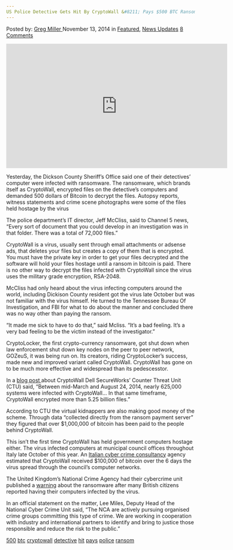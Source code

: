 ```yaml
---
US Police Detective Gets Hit By CryptoWall &#8211; Pays $500 BTC Ransom"
---
```

<article class="post-listing post-8238 post type-post status-publish format-standard has-post-thumbnail hentry  tag-2424 tag-cryptowall tag-detective tag-hit tag-pays tag-police tag-ransom">
    <div class="post-inner">
        <span>Posted by: <a href="https://www.deepdotweb.com/author/gregmiller/" title="">Greg Miller </a></span>
    <span>November 13, 2014</span>
    <span>in <a href="https://www.deepdotweb.com/category/deepdot-news/" rel="category tag">Featured</a>, <a href="https://www.deepdotweb.com/category/news-updates/" rel="category tag">News Updates</a></span>
    <span><a href="https://www.deepdotweb.com/2014/11/13/us-police-detective-gets-hit-cryptowall-pays-500-btc-ransom/#comments">8 Comments</a></span>
    </p>
    <div class="clear"></div>
    <div class="entry">
    <p><iframe src="http://launch.newsinc.com/?type=VideoPlayer/Single&amp;widgetId=1&amp;trackingGroup=69016&amp;siteSection=ndn&amp;videoId=28142084&amp;playlistId=15138" width="590" height="332" frameborder="no" marginwidth="0" marginheight="0" scrolling="no"></iframe></p>
    <p>Yesterday, the Dickson County Sheriff&#8217;s Office said one of their detectives’ computer were infected with ransomware. The ransomware, which brands itself as CryptoWall, encrypted files on the detective&#8217;s computers and demanded 500 dollars of Bitcoin to decrypt the files. Autopsy reports, witness statements and crime scene photographs were some of the files held hostage by the virus</p>
    <p>The police department’s IT director, Jeff McCliss, said to Channel 5 news, &#8220;Every sort of document that you could develop in an investigation was in that folder. There was a total of 72,000 files.”</p>
    <p>CryptoWall is a virus, usually sent through email attachments or adsense ads, that deletes your files but creates a copy of them that is encrypted. You must have the private key in order to get your files decrypted and the software will hold your files hostage until a ransom in bitcoin is paid. There is no other way to decrypt the files infected with CryptoWall since the virus uses the military grade encryption, RSA-2048.</p>
    <p>McCliss had only heard about the virus infecting computers around the world, including Dickison County resident got the virus late October but was not familiar with the virus himself. He turned to the Tennessee Bureau Of Investigation, and FBI for what to do about the manner and concluded there was no way other than paying the ransom.</p>
    <p>&#8220;It made me sick to have to do that,” said Mcliss. &#8220;It&#8217;s a bad feeling. It&#8217;s a very bad feeling to be the victim instead of the investigator.”</p>
    <p>CryptoLocker, the first crypto-currency ransomware, got shut down when law enforcement shut down key nodes on the peer to peer network, GOZeuS, it was being run on. Its creators, riding CryptoLocker’s success, made new and improved variant called CryptoWall. CryptoWall has gone on to be much more effective and widespread than its pedescesstor.</p>
    <p>In a <a href="http://www.secureworks.com/cyber-threat-intelligence/threats/cryptowall-ransomware/">blog post </a>about CryptoWall Dell SecureWorks’ Counter Threat Unit (CTU) said, “Between mid-March and August 24, 2014, nearly 625,000 systems were infected with CryptoWall&#8230; In that same timeframe, CryptoWall encrypted more than 5.25 billion files.”</p>
    <p>According to CTU the virtual kidnappers are also making good money of the scheme. Through data “collected directly from the ransom payment server” they figured that over $1,000,000 of bitcoin has been paid to the people behind CryptoWall.</p>
    <p>This isn’t the first time CryptoWall has held government computers hostage either. The virus infected computers at municipal council offices throughout Italy late October of this year. An <a href="http://www.difob.it/">Italian cyber crime consultancy</a> agency estimated that CryptoWall received $100,000 of bitcoin over the 6 days the virus spread through the council&#8217;s computer networks.</p>
    <p>The United Kingdom’s National Crime Agency had their cybercrime unit published a <a href="http://www.nationalcrimeagency.gov.uk/news/256-alert-mass-spamming-event-targeting-uk-computer-users">warning</a> about the ransomware after many British citizens reported having their computers infected by the virus.</p>
    <p>In an official statement on the matter, Lee Miles, Deputy Head of the National Cyber Crime Unit said, &#8220;The NCA are actively pursuing organised crime groups committing this type of crime. We are working in cooperation with industry and international partners to identify and bring to justice those responsible and reduce the risk to the public.&#8221;</p>
    </div>
    <a href="https://www.deepdotweb.com/tag/500/" rel="tag">500</a> <a href="https://www.deepdotweb.com/tag/btc/" rel="tag">btc</a> <a href="https://www.deepdotweb.com/tag/cryptowall/" rel="tag">cryptowall</a> <a href="https://www.deepdotweb.com/tag/detective/" rel="tag">detective</a> <a href="https://www.deepdotweb.com/tag/hit/" rel="tag">hit</a> <a href="https://www.deepdotweb.com/tag/pays/" rel="tag">pays</a> <a href="https://www.deepdotweb.com/tag/police/" rel="tag">police</a> <a href="https://www.deepdotweb.com/tag/ransom/" rel="tag">ransom</a></span> <span style="display:none" class="updated">2014-11-13</span>
    <div style="display:none" class="vcard author" itemprop="author" itemscope itemtype="http://schema.org/Person"><strong class="fn" itemprop="name"><a href="https://www.deepdotweb.com/author/gregmiller/" title="Posts by Greg Miller" rel="author">Greg Miller</a></strong></div>
    
